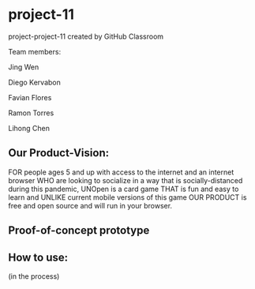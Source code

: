 # project-11
project-project-11 created by GitHub Classroom

Team members:

Jing Wen

Diego Kervabon

Favian Flores

Ramon Torres

Lihong Chen

## Our Product-Vision:
FOR people ages 5 and up with access to the internet and an internet browser WHO are looking to socialize in a way 
that is socially-distanced during this pandemic, UNOpen is a card game THAT is fun and easy to learn and UNLIKE 
current mobile versions of this game OUR PRODUCT is free and open source and will run in your browser.

## Proof-of-concept prototype

## How to use:
(in the process) 

